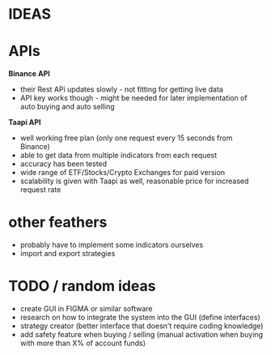  # IDEAS

 # APIs
__Binance API__
 - their Rest APi updates slowly - not fitting for getting live data
 - API key works though - might be needed for later implementation of auto buying and auto selling
  
__Taapi API__
 - well working free plan (only one request every 15 seconds from Binance)
 - able to get data from multiple indicators from each request
 - accuracy has been tested
 - wide range of ETF/Stocks/Crypto Exchanges for paid version
 - scalability is given with Taapi as well, reasonable price for increased request rate
  
 # other feathers

 - probably have to implement some indicators ourselves 
 - import and export strategies


 # TODO / random ideas

 - create GUI in FIGMA or similar software
 - research on how to integrate the system into the GUI (define interfaces)
 - strategy creator (better interface that doesn't require coding knowledge)
 - add safety feature when buying / selling (manual activation when buying with more than X% of account funds)
  

  